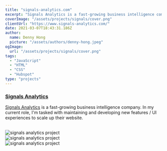 ```yaml
---
title: "signals-analytics.com"
excerpt: "Signals Analytics is a fast-growing business intelligence company. In my current role, I'm tasked with maintaining and developing new features / UI experiences to scale up their website."
coverImage: "/assets/projects/signals/cover.png"
clientUrl: "https://www.signals-analytics.com/"
date: 2021-03-07T18:43:31.186Z
author:
  name: Denny Hong
  picture: "/assets/authors/denny-hong.jpeg"
ogImage:
  url: "/assets/projects/signals/cover.png"
tags:
  - "JavaScript"
  - "HTML"
  - "CSS"
  - "Hubspot"
type: "projects"
---
```


### [Signals Analytics](https://www.signals-analytics.com/)

[Signals Analytics](https://www.signals-analytics.com/) is a fast-growing business intelligence company. In my current role, I'm tasked with maintaining and developing new features / UI experiences to scale up their website.

<br>

<img data-process="true" src="/assets/projects/signals/screenshots/home.png" alt="signals analytics project"/>

<br>

<img data-process="true" src="/assets/projects/signals/screenshots/platform.png" alt="signals analytics project"/>

<br>

<img data-process="true" src="/assets/projects/signals/screenshots/resource.png" alt="signals analytics project"/>
